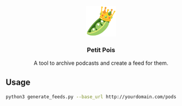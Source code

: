 <!-- PROJECT LOGO -->
<br />
<div align="center">
  <a href="https://github.com/Wheest/petit-pois/">
    <img src="logo.png" alt="Logo" width="80" height="80">
  </a>

  <h3 align="center">Petit Pois</h3>

  <p align="center">
    A tool to archive podcasts and create a feed for them.
    <br />
  </p>
</div>

## Usage

``` sh
python3 generate_feeds.py --base_url http://yourdomain.com/pods
```
